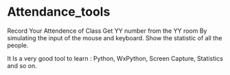 # Attendance_tools
Record Your Attendence of Class
Get YY number from the YY room By simulating the input of the mouse and keyboard.
Show  the statistic of all the people.

It Is a very good tool to learn : Python, WxPython, Screen Capture, Statistics and so on.

